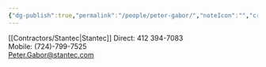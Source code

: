 ```yaml
---
{"dg-publish":true,"permalink":"/people/peter-gabor/","noteIcon":"","created":"2025-05-20T09:18:16.768-05:00"}
---
```


[[Contractors/Stantec\|Stantec]]
Direct: 412 394-7083  
Mobile: (724)-799-7525  
[Peter.Gabor@stantec.com](mailto:Peter.Gabor@stantec.com "mailto:Peter.Gabor@stantec.com")
